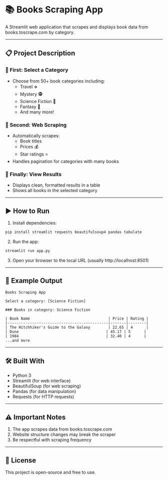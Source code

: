 # 📚 Books Scraping App

A Streamlit web application that scrapes and displays book data from books.toscrape.com by category.

---

## 📋 Project Description

### 🔹 First: Select a Category
- Choose from 50+ book categories including:
  - Travel ✈️
  - Mystery 🕵️
  - Science Fiction 🚀
  - Fantasy 🧙
  - And many more!

### 🔹 Second: Web Scraping
- Automatically scrapes:
  - Book titles
  - Prices 💰
  - Star ratings ⭐
- Handles pagination for categories with many books

### 🔹 Finally: View Results
- Displays clean, formatted results in a table
- Shows all books in the selected category

---

## ▶️ How to Run

1. Install dependencies:
```bash
pip install streamlit requests beautifulsoup4 pandas tabulate
```

2. Run the app:
```bash
streamlit run app.py
```

3. Open your browser to the local URL (usually http://localhost:8501)

---

## 🧪 Example Output

```
Books Scraping App

Select a category: [Science Fiction]

### Books in category: Science Fiction

| Book Name                                   | Price | Rating |
|---------------------------------------------|-------|--------|
| The Hitchhiker's Guide to the Galaxy        | 22.65 | 4      |
| Dune                                       | 45.17 | 5      |
| 1984                                       | 32.40 | 4      |
...and more
```

---

## 🛠️ Built With

- Python 3
- Streamlit (for web interface)
- BeautifulSoup (for web scraping)
- Pandas (for data manipulation)
- Requests (for HTTP requests)

---

## ⚠️ Important Notes

1. The app scrapes data from books.toscrape.com
2. Website structure changes may break the scraper
3. Be respectful with scraping frequency

---

## 📄 License

This project is open-source and free to use.